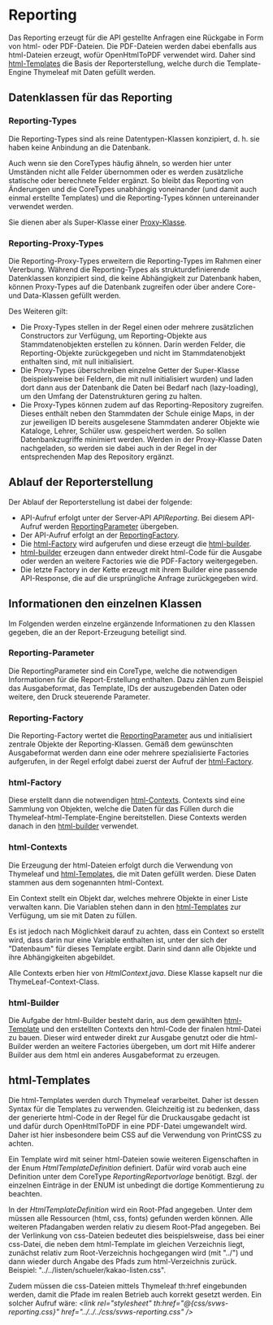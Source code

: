 # Reporting
Das Reporting erzeugt für die API gestellte Anfragen eine Rückgabe in Form von html- oder PDF-Dateien. Die PDF-Dateien werden dabei ebenfalls aus html-Dateien erzeugt, wofür OpenHtmlToPDF verwendet wird.
Daher sind [html-Templates](#html-Templates) die Basis der Reporterstellung, welche durch die Template-Engine Thymeleaf mit Daten gefüllt werden.

## Datenklassen für das Reporting

### Reporting-Types
Die Reporting-Types sind als reine Datentypen-Klassen konzipiert, d. h. sie haben keine Anbindung an die Datenbank.

Auch wenn sie den CoreTypes häufig ähneln, so werden hier unter Umständen nicht alle Felder übernommen oder es werden zusätzliche statische oder berechnete Felder ergänzt. So bleibt das Reporting von Änderungen und die CoreTypes unabhängig voneinander (und damit auch einmal erstellte Templates) und die Reporting-Types können untereinander verwendet werden.

Sie dienen aber als Super-Klasse einer [Proxy-Klasse](#Reporting-Proxy-Types).

### Reporting-Proxy-Types
Die Reporting-Proxy-Types erweitern die Reporting-Types im Rahmen einer Vererbung. Während die Reporting-Types als strukturdefinierende Datenklassen konzipiert sind, die keine Abhängigkeit zur Datenbank haben, können Proxy-Types auf die Datenbank zugreifen oder über andere Core- und Data-Klassen gefüllt werden.

Des Weiteren gilt:

* Die Proxy-Types stellen in der Regel einen oder mehrere zusätzlichen Constructors zur Verfügung, um Reporting-Objekte
  aus Stammdatenobjekten erstellen zu können. Darin werden Felder, die Reporting-Objekte zurückgegeben und nicht im
  Stammdatenobjekt enthalten sind, mit null initialisiert.
* Die Proxy-Types überschreiben einzelne Getter der Super-Klasse (beispielsweise bei Feldern, die mit null initialisiert wurden)
  und laden dort dann aus der Datenbank die Daten bei Bedarf nach (lazy-loading), um den Umfang der Datenstrukturen gering zu
  halten.
* Die Proxy-Types können zudem auf das Reporting-Repository zugreifen. Dieses enthält neben den Stammdaten der Schule einige Maps,
  in der zur jeweiligen ID bereits ausgelesene Stammdaten anderer Objekte wie Kataloge, Lehrer, Schüler usw. gespeichert werden.
  So sollen Datenbankzugriffe minimiert werden. Werden in der Proxy-Klasse Daten nachgeladen, so werden sie dabei auch in der
  Regel in der entsprechenden Map des Repository ergänzt.


## Ablauf der Reporterstellung
Der Ablauf der Reporterstellung ist dabei der folgende:

* API-Aufruf erfolgt unter der Server-API *APIReporting*. Bei diesem API-Aufruf werden [ReportingParameter](#Reporting-Parameter) übergeben.
* Der API-Aufruf erfolgt an der [ReportingFactory](#Reporting-Factory).
* Die [html-Factory](#html-Factory) wird aufgerufen und diese erzeugt die [html-builder](html-builder).
* [html-builder](html-builder) erzeugen dann entweder direkt html-Code für die Ausgabe oder werden an weitere Factories wie die PDF-Factory weitergegeben.
* Die letzte Factory in der Kette erzeugt mit ihrem Builder eine passende API-Response, die auf die ursprüngliche Anfrage zurückgegeben wird.

## Informationen den einzelnen Klassen
Im Folgenden werden einzelne ergänzende Informationen zu den Klassen gegeben, die an der Report-Erzeugung beteiligt sind.

### Reporting-Parameter
Die ReportingParameter sind ein CoreType, welche die notwendigen Informationen für die Report-Erstellung enthalten. Dazu zählen zum Beispiel das Ausgabeformat, das Template, IDs der auszugebenden Daten oder weitere, den Druck steuerende Parameter.

### Reporting-Factory
Die Reporting-Factory wertet die [ReportingParameter](#Reporting-Parameter) aus und initialisiert zentrale Objekte der Reporting-Klassen. Gemäß dem gewünschten Ausgabeformat werden dann eine oder mehrere spezialisierte Factories aufgerufen, in der Regel erfolgt dabei zuerst der Aufruf der [html-Factory](#html-Factory).

### html-Factory
Diese erstellt dann die notwendigen [html-Contexts](#html-Contexts). Contexts sind eine Sammlung von Objekten, welche die Daten für das Füllen durch die Thymeleaf-html-Template-Engine bereitstellen. Diese Contexts werden danach in den [html-builder](html-builder) verwendet.

### html-Contexts
Die Erzeugung der html-Dateien erfolgt durch die Verwendung von Thymeleaf und [html-Templates](#html-Templates), die mit Daten gefüllt werden. Diese Daten stammen aus dem sogenannten html-Context.

Ein Context stellt ein Objekt dar, welches mehrere Objekte in einer Liste verwalten kann. Die Variablen stehen dann in den [html-Templates](#html-Templates) zur Verfügung, um sie mit Daten zu füllen.

Es ist jedoch nach Möglichkeit darauf zu achten, dass ein Context so erstellt wird, dass darin nur eine Variable enthalten ist, unter der sich der "Datenbaum" für dieses Template ergibt. Darin sind dann alle Objekte und ihre Abhängigkeiten abgebildet.

Alle Contexts erben hier von *HtmlContext.java*. Diese Klasse kapselt nur die ThymeLeaf-Context-Class.

### html-Builder
Die Aufgabe der html-Builder besteht darin, aus dem gewählten [html-Template](#html-Templates) und den erstellten Contexts den html-Code der finalen html-Datei zu bauen. Dieser wird entweder direkt zur Ausgabe genutzt oder die html-Builder werden an weitere Factories übergeben, um dort mit Hilfe anderer Builder aus dem html ein anderes Ausgabeformat zu erzeugen.


## html-Templates
Die html-Templates werden durch Thymeleaf verarbeitet. Daher ist dessen Syntax für die Templates zu verwenden. Gleichzeitig ist zu bedenken, dass der generierte html-Code in der Regel für die Druckausgabe gedacht ist und dafür durch OpenHtmlToPDF in eine PDF-Datei umgewandelt wird. Daher ist hier insbesondere beim CSS auf die Verwendung von PrintCSS zu achten.

Ein Template wird mit seiner html-Dateien sowie weiteren Eigenschaften in der Enum *HtmlTemplateDefinition* definiert. Dafür wird vorab auch eine Definition unter dem CoreType *ReportingReportvorlage* benötigt. Bzgl. der einzelnen Einträge in der ENUM ist unbedingt die dortige Kommentierung zu beachten.

In der *HtmlTemplateDefinition* wird ein Root-Pfad angegeben. Unter dem müssen alle Ressourcen (html, css, fonts) gefunden werden können. Alle weiteren Pfadangaben werden relativ zu diesem Root-Pfad angegeben. Bei der Verlinkung von css-Dateien bedeutet dies beispielsweise, dass bei einer css-Datei, die neben dem html-Template im gleichen Verzeichnis liegt, zunächst relativ zum Root-Verzeichnis hochgegangen wird (mit "../") und dann wieder durch Angabe des Pfads zum html-Verzeichnis zurück. Beispiel: "../../listen/schueler/kakao-listen.css".

Zudem müssen die css-Dateien mittels Thymeleaf th:href eingebunden werden, damit die Pfade im realen Betrieb auch korrekt gesetzt werden. Ein solcher Aufruf wäre: *\<link rel="stylesheet" th:href="@{css/svws-reporting.css}" href="../../../css/svws-reporting.css" />*

